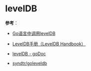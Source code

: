 # levelDB

**参考**：

- [Go语言中调用levelDB](https://blog.csdn.net/weixin_43219930/article/details/103367502)

- [LevelDB手册（LevelDB Handbook）](http://www.mianshigee.com/tutorial/Leveldb-handbook/d3fd3d8a9dcb26b1.md)

- [levelDB - goDoc](https://godoc.org/github.com/syndtr/goleveldb)

- [syndtr/goleveldb](https://github.com/syndtr/goleveldb)
